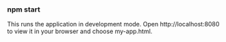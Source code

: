 ### npm start
This runs the application in development mode.
Open http://localhost:8080 to view it in your browser and choose my-app.html.


